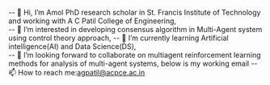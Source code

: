 -- 👋 Hi, I’m Amol PhD research scholar in St. Francis Institute of Technology and working with A C Patil College of Engineering,   
-- 👀 I’m interested in developing consensus algorithm in Multi-Agent system using control theory approach,
-- 🌱 I’m currently learning Artificial intelligence(AI) and Data Science(DS),  
-- 💞️ I’m looking forward to collaborate on multiagent reinforcement learning methods for analysis of multi-agent systems, below is my working email 
-- 📫 How to reach me:agpatil@acpce.ac.in 


